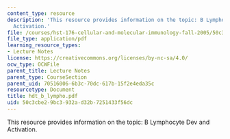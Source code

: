 ```yaml
---
content_type: resource
description: 'This resource provides information on the topic: B Lymphocyte Dev and
  Activation.'
file: /courses/hst-176-cellular-and-molecular-immunology-fall-2005/50c3cbe29bc3932ad32b7251433f56dc_hdt_b_lympho.pdf
file_type: application/pdf
learning_resource_types:
- Lecture Notes
license: https://creativecommons.org/licenses/by-nc-sa/4.0/
ocw_type: OCWFile
parent_title: Lecture Notes
parent_type: CourseSection
parent_uid: 70516006-6b3c-70dc-617b-15f2e4eda35c
resourcetype: Document
title: hdt_b_lympho.pdf
uid: 50c3cbe2-9bc3-932a-d32b-7251433f56dc
---
```

This resource provides information on the topic: B Lymphocyte Dev and Activation.